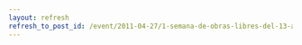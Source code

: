 ```yaml
---
layout: refresh
refresh_to_post_id: /event/2011-04-27/1-semana-de-obras-libres-del-13-al-19-de-mayo
---
```

